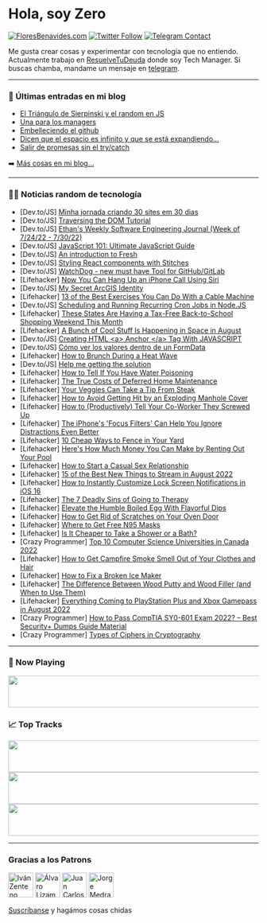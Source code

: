 # Hola, soy Zero

[![FloresBenavides.com](https://img.shields.io/website?down_message=oops&label=MiBlog&style=for-the-badge&up_message=online&url=https%3A%2F%2Ffloresbenavides.com)](https://floresbenavides.com) [![Twitter Follow](https://img.shields.io/twitter/follow/ZeroDragon?color=%231DA1F2&label=Follow&logo=twitter&logoColor=ffffff&style=for-the-badge)](https://twitter.com/zerodragon) [![Telegram Contact](https://img.shields.io/badge/escr%C3%ADbeme-ZeroDragon-%2326A5E4?style=for-the-badge&logo=telegram)](https://t.me/zerodragon)

Me gusta crear cosas y experimentar con tecnología que no entiendo.
Actualmente trabajo en [ResuelveTuDeuda](http://github.com/resuelve) donde soy Tech Manager.
Si buscas chamba, mandame un mensaje en [telegram](https://t.me/zerodragon).

---

### 📕 Últimas entradas en mi blog
<!-- BLOG-POST-LIST:START -->
- [El Triángulo de Sierpinski y el random en JS](https://floresbenavides.com/el-triangulo-de-sierpinski-y-el-random-en-js/)
- [Una para los managers](https://floresbenavides.com/una-para-los-managers/)
- [Embelleciendo el github](https://floresbenavides.com/embelleciendo-el-github/)
- [Dicen que el espacio es infinito y que se está expandiendo…](https://floresbenavides.com/dicen-que-el-espacio-es-infinito-y-que-se-esta-expandiendo/)
- [Salir de promesas sin el try/catch](https://floresbenavides.com/salir-de-promesas-sin-el-try-catch/)
<!-- BLOG-POST-LIST:END -->

➡️ [Más cosas en mi blog...](https://floresbenavides.com)

---

### 👨‍💻 Noticias random de tecnología
<!-- TECH-POSTS:START -->
- [Dev.to/JS] [Minha jornada criando 30 sites em 30 dias](https://dev.to/gonkristiano/minha-jornada-criando-30-sites-em-30-dias-opo)
- [Dev.to/JS] [Traversing the DOM Tutorial](https://dev.to/rembertdesigns/traversing-the-dom-tutorial-2dld)
- [Dev.to/JS] [Ethan&#39;s Weekly Software Engineering Journal &lpar;Week of 7/24/22 - 7/30/22&rpar;](https://dev.to/nycdevethan/ethans-weekly-software-engineering-journal-week-of-72422-73022-4gdl)
- [Dev.to/JS] [JavaScript 101: Ultimate JavaScript Guide](https://dev.to/munenemuriukim/javascript-101-ultimate-javascript-guide-17id)
- [Dev.to/JS] [An introduction to Fresh](https://dev.to/asayerio_techblog/an-introduction-to-fresh-jai)
- [Dev.to/JS] [Styling React components with Stitches](https://dev.to/asayerio_techblog/styling-react-components-with-stitches-2all)
- [Dev.to/JS] [WatchDog - new must have Tool for GitHub/GitLab](https://dev.to/alexwhitecorp/watchdog-new-must-have-tool-for-githubgitlab-fg7)
- [Lifehacker] [Now You Can Hang Up an iPhone Call Using Siri](https://lifehacker.com/now-you-can-hang-up-an-iphone-call-using-siri-1849181769)
- [Dev.to/JS] [My Secret ArcGIS Identity](https://dev.to/odoenet/my-secret-arcgis-identity-20dp)
- [Lifehacker] [13 of the Best Exercises You Can Do With a Cable Machine](https://lifehacker.com/13-of-the-best-exercises-you-can-do-with-a-cable-machin-1849356941)
- [Dev.to/JS] [Scheduling and Running Recurring Cron Jobs in Node.JS](https://dev.to/smpnjn/scheduling-and-runnning-recurring-cron-jobs-in-nodejs-p86)
- [Lifehacker] [These States Are Having a Tax-Free Back-to-School Shopping Weekend This Month](https://lifehacker.com/these-states-are-having-a-tax-free-back-to-school-shopp-1849356915)
- [Lifehacker] [A Bunch of Cool Stuff Is Happening in Space in August](https://lifehacker.com/a-bunch-of-cool-shit-is-happening-in-space-in-august-1849356656)
- [Dev.to/JS] [Creating HTML &lt;a&gt; Anchor &lt;/a&gt; Tag With JAVASCRIPT](https://dev.to/aakritigoyal12458/creating-html-anchor-tag-with-javascript-5aa3)
- [Dev.to/JS] [Cómo ver los valores dentro de un FormData](https://dev.to/victorjordan95/como-ver-los-valores-dentro-de-un-formdata-516o)
- [Lifehacker] [How to Brunch During a Heat Wave](https://lifehacker.com/how-to-brunch-during-a-heat-wave-1849356507)
- [Dev.to/JS] [Help me getting the solution](https://dev.to/dantechnologics/help-me-getting-the-solution-4d15)
- [Lifehacker] [How to Tell If You Have Water Poisoning](https://lifehacker.com/how-to-tell-if-you-have-water-poisoning-1849355825)
- [Lifehacker] [The True Costs of Deferred Home Maintenance](https://lifehacker.com/the-true-costs-of-deferred-home-maintenance-1849355574)
- [Lifehacker] [Your Veggies Can Take a Tip From Steak](https://lifehacker.com/your-veggies-can-take-a-tip-from-steak-1849355472)
- [Lifehacker] [How to Avoid Getting Hit by an Exploding Manhole Cover](https://lifehacker.com/how-to-avoid-getting-hit-by-an-exploding-manhole-cover-1849355210)
- [Lifehacker] [How to &lpar;Productively&rpar; Tell Your Co-Worker They Screwed Up](https://lifehacker.com/how-to-productively-tell-your-co-worker-they-screwed-1849355358)
- [Lifehacker] [The iPhone&#39;s &#39;Focus Filters&#39; Can Help You Ignore Distractions Even Better](https://lifehacker.com/the-iphones-focus-filters-can-help-you-ignore-distracti-1849354328)
- [Lifehacker] [10 Cheap Ways to Fence in Your Yard](https://lifehacker.com/10-cheap-ways-to-fence-in-your-yard-1849354922)
- [Lifehacker] [Here&#39;s How Much Money You Can Make by Renting Out Your Pool](https://lifehacker.com/heres-how-much-money-you-can-make-by-renting-out-your-p-1849353370)
- [Lifehacker] [How to Start a Casual Sex Relationship](https://lifehacker.com/how-to-start-a-casual-sex-relationship-1849350310)
- [Lifehacker] [15 of the Best New Things to Stream in August 2022](https://lifehacker.com/15-of-the-best-new-things-to-stream-in-august-2022-1849344796)
- [Lifehacker] [How to Instantly Customize Lock Screen Notifications in iOS 16](https://lifehacker.com/how-to-instantly-customize-lock-screen-notifications-in-1849354253)
- [Lifehacker] [The 7 Deadly Sins of Going to Therapy](https://lifehacker.com/the-7-deadly-sins-of-going-to-therapy-1849349193)
- [Lifehacker] [Elevate the Humble Boiled Egg With Flavorful Dips](https://lifehacker.com/elevate-the-humble-boiled-egg-with-flavorful-dips-1849348798)
- [Lifehacker] [How to Get Rid of Scratches on Your Oven Door](https://lifehacker.com/how-to-get-rid-of-scratches-on-your-oven-door-1849347870)
- [Lifehacker] [Where to Get Free N95 Masks](https://lifehacker.com/where-to-get-free-n95-masks-1849347887)
- [Lifehacker] [Is It Cheaper to Take a Shower or a Bath?](https://lifehacker.com/is-it-cheaper-to-take-a-shower-or-a-bath-1849347915)
- [Crazy Programmer] [Top 10 Computer Science Universities in Canada 2022](https://www.thecrazyprogrammer.com/2022/07/computer-science-universities-in-canada.html)
- [Lifehacker] [How to Get Campfire Smoke Smell Out of Your Clothes and Hair](https://lifehacker.com/how-to-get-campfire-smoke-smell-out-of-your-clothes-and-1849348474)
- [Lifehacker] [How to Fix a Broken Ice Maker](https://lifehacker.com/how-to-fix-a-broken-ice-maker-1849348495)
- [Lifehacker] [The Difference Between Wood Putty and Wood Filler &lpar;and When to Use Them&rpar;](https://lifehacker.com/the-difference-between-wood-putty-and-wood-filler-and-1849348502)
- [Lifehacker] [Everything Coming to PlayStation Plus and Xbox Gamepass in August 2022](https://lifehacker.com/everything-coming-to-playstation-plus-and-xbox-gamepass-1849349745)
- [Crazy Programmer] [How to Pass CompTIA SY0-601 Exam 2022? – Best Security+ Dumps Guide Material](https://www.thecrazyprogrammer.com/2022/07/how-to-pass-comptia-sy0-601-exam-2022.html)
- [Crazy Programmer] [Types of Ciphers in Cryptography](https://www.thecrazyprogrammer.com/2022/07/types-of-ciphers-in-cryptography.html)<!-- TECH-POSTS:END -->

---

### 🎵 Now Playing
<a href="https://spotify-now-playing-dun.vercel.app/now-playing?open"><img src="https://spotify-now-playing-dun.vercel.app/now-playing" width="540" height="64"></a>

### 📈 Top Tracks
<a href="https://spotify-now-playing-dun.vercel.app/top-tracks?i=1&open"><img src="https://spotify-now-playing-dun.vercel.app/top-tracks?i=1" width="540" height="64"></a>
<a href="https://spotify-now-playing-dun.vercel.app/top-tracks?i=2&open"><img src="https://spotify-now-playing-dun.vercel.app/top-tracks?i=2" width="540" height="64"></a>
<a href="https://spotify-now-playing-dun.vercel.app/top-tracks?i=3&open"><img src="https://spotify-now-playing-dun.vercel.app/top-tracks?i=3" width="540" height="64"></a>

---

### Gracias a los Patrons
[<img src="https://avatars.githubusercontent.com/u/243380?v=4" alt="Iván Zenteno" width="50px">](https://github.com/k001) [<img src="https://avatars.githubusercontent.com/u/19955639?v=4" alt="Álvaro Lizama" width="50px">](https://github.com/alvarolizama) [<img src="https://avatars.githubusercontent.com/u/2718753?v=4" alt="Juan Carlos Ruiz" width="50px">](https://github.com/JuanCrg90) [<img src="https://avatars.githubusercontent.com/u/37025?v=4" alt="Jorge Medrano" width="50px">](https://github.com/h1pp1e) 

[Suscríbanse](https://www.patreon.com/zerodragon) y hagámos cosas chidas
